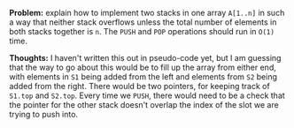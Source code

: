 **Problem:** explain how to implement two stacks in one array `A[1..n]` in such a way that neither stack overflows unless the total number of elements in both stacks together is `n`. The `PUSH` and `POP` operations should run in `O(1)` time. 

**Thoughts:** I haven't written this out in pseudo-code yet, but I am guessing that the way to go about this would be to fill up the array from either end, with elements in `S1` being added from the left and elements from `S2` being added from the right. There would be two pointers, for keeping track of `S1.top` and `S2.top`. Every time we `PUSH`, there would need to be a check that the pointer for the other stack doesn't overlap the index of the slot we are trying to push into. 